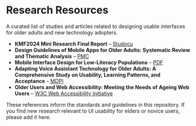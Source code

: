# Research Resources

A curated list of studies and articles related to designing usable interfaces for older adults and new technology adopters.

- **KMF2024 Mini Research Final Report** – [Studocu](https://www.studocu.com/my/document/universiti-malaysia-sarawak/research-methodology-pengkaedahan-penyelidikan/kmf2024-mini-research-final-report/110192318)
- **Design Guidelines of Mobile Apps for Older Adults: Systematic Review and Thematic Analysis** – [PMC](https://pmc.ncbi.nlm.nih.gov/articles/PMC10557006/)
- **Mobile Interface Design for Low-Literacy Populations** – [PDF](https://course.khoury.northeastern.edu/is4300f13/ssl/chaudry.pdf)
- **Adapting Voice Assistant Technology for Older Adults: A Comprehensive Study on Usability, Learning Patterns, and Acceptance** – [MDPI](https://www.mdpi.com/2673-6470/5/1/4)
- **Older Users and Web Accessibility: Meeting the Needs of Ageing Web Users** – [W3C Web Accessibility Initiative](https://www.w3.org/WAI/older-users/)

These references inform the standards and guidelines in this repository. If you find new research relevant to UI usability for elders or novice users, please add it here.
